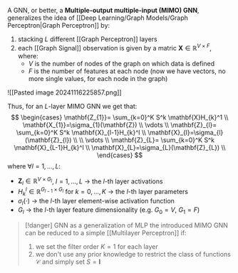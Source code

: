 A GNN, or better, a **Multiple-output multiple-input (MIMO) GNN**, generalizes the idea of [[Deep Learning/Graph Models/Graph Perceptron|Graph Perceptron]] by:
1. stacking $L$ different [[Graph Perceptron]] layers
2. each [[Graph Signal]] observation is given by a matric $\mathbf{X}\in \mathbb{R}^{V \times F}$, where:
	- $V$ is the number of nodes of the graph on which data is defined
	- $F$ is the number of features at each node (now we have vectors, no more single values, for each node in the graph)

![[Pasted image 20241116225857.png]]

Thus, for an $L$-layer MIMO GNN we get that:
$$
\begin{cases}
\mathbf{Z_{1}}= \sum_{k=0}^K S^k \mathbf{X}H_{k}^1 \\
\mathbf{X_{1}}=\sigma_{1}(\mathbf{Z}) \\
\vdots \\
\mathbf{Z}_{l}= \sum_{k=0}^K S^k \mathbf{X}_{l-1}H_{k}^l \\
\mathbf{X}_{l}=\sigma_{l}(\mathbf{Z}_{l}) \\ \\
\vdots \\
\mathbf{Z}_{L}= \sum_{k=0}^K S^k \mathbf{X}_{L-1}H_{k}^l \\
\mathbf{X}_{L}=\sigma_{L}(\mathbf{Z}_{L}) \\
\end{cases}
$$
where $\forall l=1,\dots,L$:
- $\mathbf{Z}_{l}\in \mathbb{R}^{V \times G_{l}}$, $l = 1,\dots,L$ $\rightarrow$ the $l$-th layer activations
- $H_{k}^l \in \mathbb{R}^{G_{l-1} \times G_{l}}$ for $k=0,\dots,K$ $\rightarrow$ the $l$-th layer parameters
- $\sigma_{l}(\cdot)$ $\rightarrow$ the $l$-th layer element-wise activation function
- $G_{l}$ $\rightarrow$ the $l$-th layer feature dimensionality (e.g. $G_{0}=V$, $G_{1}=F$)

>[!danger] GNN as a generalization of MLP
>the introduced MIMO GNN can be reduced to a simple [[Multilayer Perceptron]] if:
>1. we set the filter order $K=1$ for each layer
>2. we don't use any prior knowledge to restrict the class of functions $\mathcal{C}$ and simply set $S=\mathbf{I}$
